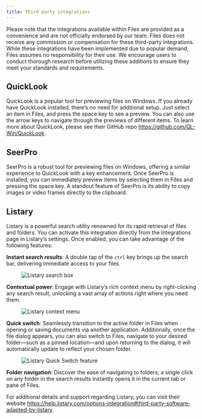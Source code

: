 ```yaml
---
title: Third party integrations
---
```


<script>
  import { InfoBar } from "fluent-svelte";
</script>

<InfoBar severity="information" closable={false}>
	Please note that the integrations available within Files are provided as a convenience and are not officially endorsed by our team. Files does not receive any commission or compensation for these third-party integrations. While these integrations have been implemented due to popular demand, Files assumes no responsibility for their use. We encourage users to conduct thorough research before utilizing these additions to ensure they meet your standards and requirements.
</InfoBar>

## QuickLook

QuickLook is a popular tool for previewing files on Windows. If you already have QuickLook installed, there’s no need for additional setup. Just select an item in Files, and press the space key to see a preview. You can also use the arrow keys to navigate through the previews of different items. To learn more about QuickLook, please see their GitHub repo https://github.com/QL-Win/QuickLook.

## SeerPro

SeerPro is a robust tool for previewing files on Windows, offering a similar experience to QuickLook with a key enhancement. Once SeerPro is installed, you can immediately preview items by selecting them in Files and pressing the space key. A standout feature of SeerPro is its ability to copy images or video frames directly to the clipboard.

## Listary

Listary is a powerful search utility renowned for its rapid retrieval of files and folders. You can activate this integration directly from the Integrations page in Listary’s settings. Once enabled, you can take advantage of the following features:

**Instant search results**: A double tap of the `ctrl` key brings up the search bar, delivering immediate access to your files.

<figure>
    <img src="/docs-resources/Listary.png" alt="Listary search box" />
</figure>

**Contextual power**: Engage with Listary’s rich context menu by right-clicking any search result, unlocking a vast array of actions right where you need them.

<figure>
    <img src="/docs-resources/ListaryMenu.png" alt="Listary context menu" />
</figure>

**Quick switch**: Seamlessly transition to the active folder in Files when opening or saving documents via another application. Additionally, once the file dialog appears, you can also switch to Files, navigate to your desired folder—such as a pinned location—and upon returning to the dialog, it will automatically update to reflect your chosen folder.

<figure>
    <img src="/docs-resources/ListaryQuickSwitch.png" alt="Listary Quick Switch feature" />
</figure>

**Folder navigation**: Discover the ease of navigating to folders; a single click on any folder in the search results instantly opens it in the current tab or pane of Files.

For additional details and support regarding Listary, you can visit their website https://help.listary.com/options-integration#third-party-software-adapted-by-listary.
